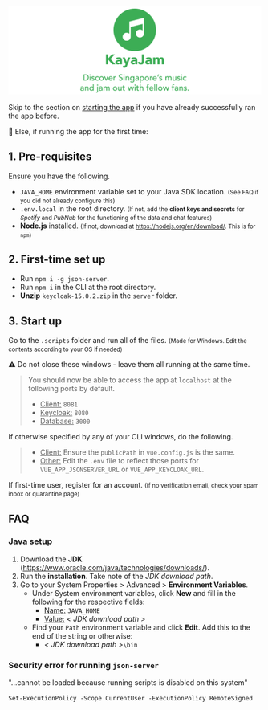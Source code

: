 <img src="src/assets/brand.jpg" alt="KayaJam">

Skip to the section on [starting the app](#3-start-up) if you have already successfully ran the app before.


🚧 Else, if running the app for the first time:

## 1. Pre-requisites

Ensure you have the following.

- `JAVA_HOME` environment variable set to your Java SDK location. <small>(See FAQ if you did not already configure this)</small>
- `.env.local` in the root directory. <small>(If not, add the **client keys and secrets** for <i>Spotify</i> and <i>PubNub</i> for the functioning of the data and chat features)</small>
- **Node.js** installed. <small>(If not, download at https://nodejs.org/en/download/. This is for `npm`)</small>

## 2. First-time set up

- Run `npm i -g json-server`.
- Run `npm i` in the CLI at the root directory.
- **Unzip** `keycloak-15.0.2.zip` in the `server` folder.


## 3. Start up

Go to the `.scripts` folder and run all of the files. <small>(Made for Windows. Edit the contents according to your OS if needed)</small>

⚠️ Do not close these windows - leave them all running at the same time.

> You should now be able to access the app at `localhost` at the following ports by default.
>	- <u>Client:</u> `8081`
>	- <u>Keycloak:</u> `8080`
>	- <u>Database:</u> `3000`

If otherwise specified by any of your CLI windows, do the following.
> - <u>Client:</u> Ensure the `publicPath` in `vue.config.js` is the same.
> - <u>Other:</u> Edit the `.env` file to reflect those ports for `VUE_APP_JSONSERVER_URL` or `VUE_APP_KEYCLOAK_URL`.

If first-time user, register for an account. <small>(If no verification email, check your spam inbox or quarantine page)</small>


## FAQ

### Java setup
1. Download the **JDK** (https://www.oracle.com/java/technologies/downloads/).
2. Run the **installation**. Take note of the <i>JDK download path</i>.
3. Go to your System Properties > Advanced > **Environment Variables**.
	- Under System environment variables, click **New** and fill in the following for the respective fields:
		- <u>Name:</u>		`JAVA_HOME`
		- <u>Value:</u>	<i>< JDK download path ></i>
	- Find your `Path` environment variable and click **Edit**. Add this to the end of the string or otherwise:
		- <i>< JDK download path ></i>`\bin`

### Security error for running `json-server`

"...cannot be loaded because running scripts is disabled on this system"
```
Set-ExecutionPolicy -Scope CurrentUser -ExecutionPolicy RemoteSigned
```
